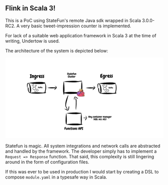 ## Flink in Scala 3!

This is a PoC using StateFun's remote Java sdk wrapped in Scala 3.0.0-RC2.
A very basic tweet-impression counter is implemented. 

For lack of a suitable web application framework in Scala 3 at the time of writing, 
Undertow is used.

The architecture of the system is depicted below:

![Architecture](statefun3.jpeg)

Statefun is magic. All system integrations and network calls are abstracted and handled by the framework. 
The developer simply has to implement a `Request => Response` function. 
That said, this complexity is still lingering around in the form of configuration files.

If this was ever to be used in production I would start by creating a DSL to compose 
`module.yaml` in a typesafe way in Scala.